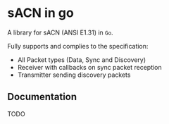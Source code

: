 # sACN in go

A library for sACN (ANSI E1.31) in `Go`.

Fully supports and complies to the specification:

- All Packet types (Data, Sync and Discovery)
- Receiver with callbacks on sync packet reception
- Transmitter sending discovery packets


## Documentation

TODO